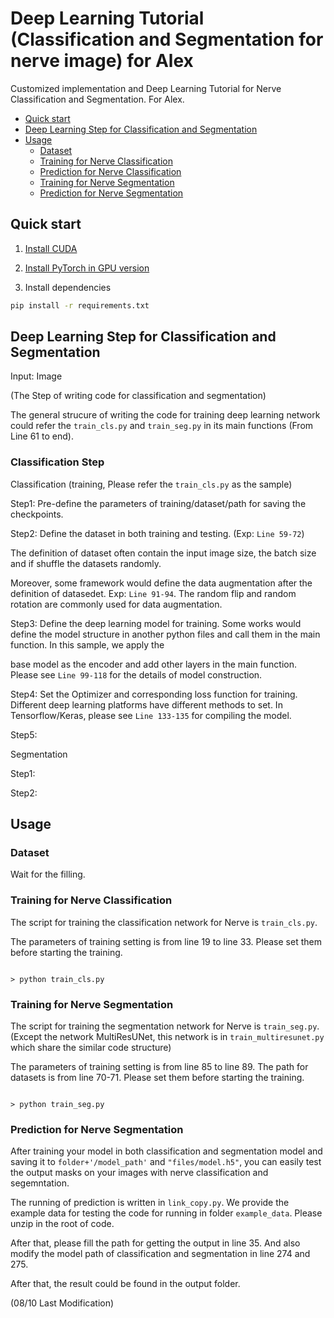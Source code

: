 # Deep Learning Tutorial (Classification and Segmentation for nerve image) for Alex

Customized implementation and Deep Learning Tutorial for Nerve Classification and Segmentation. For Alex.

- [Quick start](#Quick-start)
- [Deep Learning Step for Classification and Segmentation](#Deep-Learning-Step-for-Classification-and-Segmentation)
- [Usage](#usage)
  - [Dataset](#Dataset)
  - [Training for Nerve Classification](#Training-for-Nerve-Classification)
  - [Prediction for Nerve Classification](#Prediction-for-Nerve-Classification)
  - [Training for Nerve Segmentation](#Training-for-Nerve-Segmentation)
  - [Prediction for Nerve Segmentation](#Prediction-for-Nerve-Segmentation)

## Quick start

1. [Install CUDA](https://developer.nvidia.com/cuda-downloads)

2. [Install PyTorch in GPU version](https://pytorch.org/get-started/locally/)

3. Install dependencies

```bash
pip install -r requirements.txt
```


## Deep Learning Step for Classification and Segmentation

Input: Image

(The Step of writing code for classification and segmentation)

The general strucure of writing the code for training deep learning network could refer the `train_cls.py` and `train_seg.py` in its main functions (From Line 61 to end).

### Classification Step

Classification (training, Please refer the `train_cls.py` as the sample)

Step1: Pre-define the parameters of training/dataset/path for saving the checkpoints.

Step2: Define the dataset in both training and testing. (Exp: `Line 59-72`) 

The definition of dataset often contain the input image size, the batch size and if shuffle the datasets randomly.

Moreover, some framework would define the data augmentation after the definition of datasedet. Exp: `Line 91-94`. The random flip and random rotation are commonly used for data augmentation.

Step3: Define the deep learning model for training. Some works would define the model structure in another python files and call them in the main function. In this sample, we apply the 

base model as the encoder and add other layers in the main function. Please see `Line 99-118` for the details of model construction.

Step4: Set the Optimizer and corresponding loss function for training. Different deep learning platforms have different methods to set. In Tensorflow/Keras, please see `Line 133-135` for compiling the model.

Step5: 


Segmentation

Step1:

Step2:


## Usage

### Dataset

Wait for the filling.

### Training for Nerve Classification

The script for training the classification network for Nerve is `train_cls.py`.

The parameters of training setting is from line 19 to line 33. Please set them before starting the training.


```console

> python train_cls.py

```


### Training for Nerve Segmentation

The script for training the segmentation network for Nerve is `train_seg.py`. (Except the network MultiResUNet, this network is in `train_multiresunet.py` which share the similar code structure)

The parameters of training setting is from line 85 to line 89. The path for datasets is from line 70-71. Please set them before starting the training.


```console

> python train_seg.py

```


### Prediction for Nerve Segmentation

After training your model in both classification and segmentation model and saving it to `folder+'/model_path'` and `"files/model.h5"`, you can easily test the output masks on your images with nerve classification and segemntation.

The running of prediction is written in `link_copy.py`. We provide the example data for testing the code for running in folder `example_data`. Please unzip in the root of code.

After that, please fill the path for getting the output in line 35. And also modify the model path of classification and segmentation in line 274 and 275.

After that, the result could be found in the output folder.

(08/10 Last Modification)


